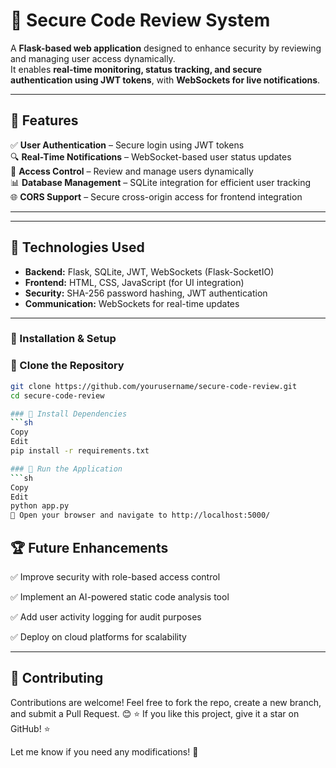 # 🔐 Secure Code Review System  

A **Flask-based web application** designed to enhance security by reviewing and managing user access dynamically.  
It enables **real-time monitoring, status tracking, and secure authentication using JWT tokens**, with **WebSockets for live notifications**.  

---

## 📌 Features  

✅ **User Authentication** – Secure login using JWT tokens  
🔍 **Real-Time Notifications** – WebSocket-based user status updates  
🔐 **Access Control** – Review and manage users dynamically  
📊 **Database Management** – SQLite integration for efficient user tracking  
🌐 **CORS Support** – Secure cross-origin access for frontend integration  

---

---

## 🎯 Technologies Used  

- **Backend:** Flask, SQLite, JWT, WebSockets (Flask-SocketIO)  
- **Frontend:** HTML, CSS, JavaScript (for UI integration)  
- **Security:** SHA-256 password hashing, JWT authentication  
- **Communication:** WebSockets for real-time updates  

---

### 🔧 Installation & Setup  

### 🔹 Clone the Repository  
```sh
git clone https://github.com/yourusername/secure-code-review.git  
cd secure-code-review

### 🔹 Install Dependencies
```sh
Copy
Edit
pip install -r requirements.txt  

### 🔹 Run the Application
```sh
Copy
Edit
python app.py  
🔗 Open your browser and navigate to http://localhost:5000/
```

## 🏆 Future Enhancements

✅ Improve security with role-based access control

✅ Implement an AI-powered static code analysis tool

✅ Add user activity logging for audit purposes

✅ Deploy on cloud platforms for scalability

---

## 🤝 Contributing
Contributions are welcome! Feel free to fork the repo, create a new branch, and submit a Pull Request. 😊
⭐ If you like this project, give it a star on GitHub! ⭐

Let me know if you need any modifications! 🚀
